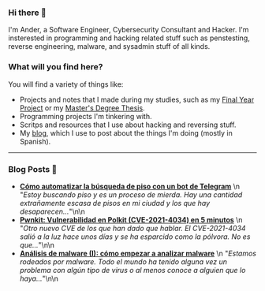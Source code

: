 ### Hi there 👋

I'm Ander, a Software Engineer, Cybersecurity Consultant and Hacker. I'm insterested in programming and hacking related stuff such as penstesting, reverse engineering, malware, and sysadmin stuff of all kinds.

### What will you find here?

You will find a variety of things like:

- Projects and notes that I made during my studies, such as my [Final Year Project](https://github.com/ander94lakx/TFG_Doc) or my [Master's Degree Thesis](https://github.com/ander94lakx/TFM_Doc).
- Programming projects I'm tinkering with.
- Scritps and resources that I use about hacking and reversing stuff.
- My [blog](https://ander94lakx.github.io), which I use to post about the things I'm doing (mostly in Spanish).

<hr />

### Blog Posts 📰

<!--START_SECTION:feed-->
- [**Cómo automatizar la búsqueda de piso con un bot de Telegram**](https://ander94lakx.github.io/blog/2022-02-05-bot-telegram-buscar-piso/) \n  "*Estoy buscando piso y es un proceso de mierda. Hay una cantidad extrañamente escasa de pisos en mi ciudad y los que hay desaparecen…*"\n\n
- [**Pwnkit: Vulnerabilidad en Polkit (CVE-2021-4034) en 5 minutos**](https://ander94lakx.github.io/blog/2022-01-29-polkit/) \n  "*Otro nuevo CVE de los que han dado que hablar. El CVE-2021-4034 salió a la luz hace unos días y se ha esparcido como la pólvora. No es que…*"\n\n
- [**Análisis de malware (I): cómo empezar a analizar malware**](https://ander94lakx.github.io/blog/2022-01-26-malware-analysis-1/) \n  "*Estamos rodeados por malware. Todo el mundo ha tenido alguna vez un problema con algún tipo de virus o al menos conoce a alguien que lo haya…*"\n\n
<!--END_SECTION:feed-->

<!--

### What I stand for here?

- I defend free software and open source as methods to share knowledge among all and to guarantee that knowledge is free. 
- I defend the freedom of information and I'm against the privatisation of knowledge.
- I defend hacking as a tool to learn, understand and guarantee the security and privacy of citizens against the violation of rights of any kind.
- I defend the people's right to be and feel in any way, condemning discrimination of any kind, either by sex, gender, race, sexual orientation, religious orientation or any other kind of discrimination.

If you are in favour of privatising knowledge and making it accessible only to those who can afford it, if you think hacking is for criminals or if you discriminate in any way against people, I don't force you, but I kindly invite you to get the fuck out of here.

-->
